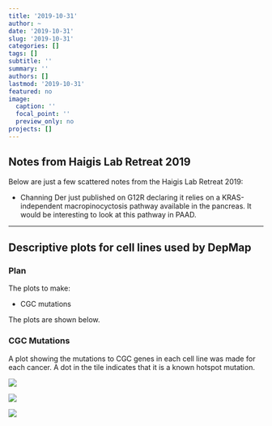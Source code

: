 ```yaml
---
title: '2019-10-31'
author: ~
date: '2019-10-31'
slug: '2019-10-31'
categories: []
tags: []
subtitle: ''
summary: ''
authors: []
lastmod: '2019-10-31'
featured: no
image:
  caption: ''
  focal_point: ''
  preview_only: no
projects: []
---
```



## Notes from Haigis Lab Retreat 2019

Below are just a few scattered notes from the Haigis Lab Retreat 2019:

- Channing Der just published on G12R declaring it relies on a KRAS-independent macropinocyctosis pathway available in the pancreas. It would be interesting to look at this pathway in PAAD.

---

## Descriptive plots for cell lines used by DepMap

### Plan

The plots to make:

- CGC mutations


The plots are shown below.

### CGC Mutations

A plot showing the mutations to CGC genes in each cell line was made for each cancer.
A dot in the tile indicates that it is a known hotspot mutation.

![](/img/graphs/10_05_describe-cell-lines/gcg-mutation-tile_COAD.svg)

![](/img/graphs/10_05_describe-cell-lines/gcg-mutation-tile_LUAD.svg)

![](/img/graphs/10_05_describe-cell-lines/gcg-mutation-tile_PAAD.svg)

